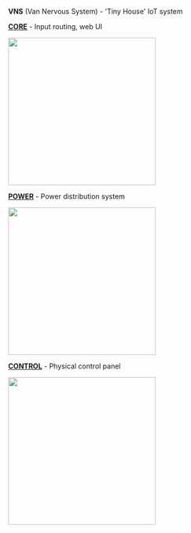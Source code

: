 **VNS** (Van Nervous System) - 'Tiny House' IoT system

[__CORE__](https://github.com/kormyen/VNS/tree/master/CORE) - Input routing, web UI

[<img src='https://raw.githubusercontent.com/kormyen/VNS/master/CORE/000.jpg' width="300"/>](https://github.com/kormyen/VNS/tree/master/CORE)

[__POWER__](https://github.com/kormyen/VNS/tree/master/POWER) - Power distribution system

[<img src='https://raw.githubusercontent.com/kormyen/VNS/master/POWER/000.jpg' width="300"/>](https://github.com/kormyen/VNS/tree/master/POWER)

[__CONTROL__](https://github.com/kormyen/VNS/tree/master/CONTROL) - Physical control panel

[<img src='https://raw.githubusercontent.com/kormyen/VNS/master/CONTROL/000.jpg' width="300"/>](https://github.com/kormyen/VNS/tree/master/CONTROL)